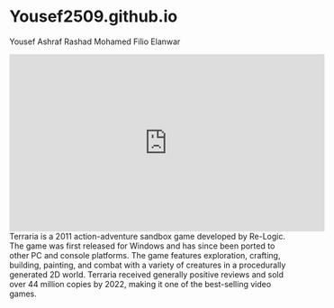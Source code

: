 # Yousef2509.github.io
Yousef Ashraf Rashad Mohamed Filio Elanwar
<iframe width="560" height="315" src="https://www.youtube.com/embed/ibWj9va3STY?si=q7SjB0Vsbpo6LGkX" title="YouTube video player" frameborder="0" allow="accelerometer; autoplay; clipboard-write; encrypted-media; gyroscope; picture-in-picture; web-share" allowfullscreen></iframe>
Terraria is a 2011 action-adventure sandbox game developed by Re-Logic. The game was first released for Windows and has since been ported to other PC and console platforms. The game features exploration, crafting, building, painting, and combat with a variety of creatures in a procedurally generated 2D world. Terraria received generally positive reviews and sold over 44 million copies by 2022, making it one of the best-selling video games.
